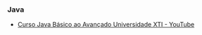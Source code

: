 ### Java
* [Curso Java Básico ao Avançado Universidade XTI - YouTube](https://www.youtube.com/watch?v=dqL7cG4J6gI&list=PLA03DEA5320ECBF85)
